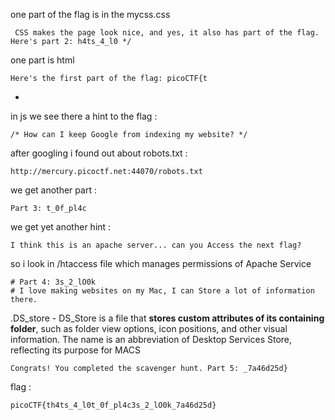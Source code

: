 one part of the flag is in the mycss.css
```
 CSS makes the page look nice, and yes, it also has part of the flag. Here's part 2: h4ts_4_l0 */
```

one part is html 
```
Here's the first part of the flag: picoCTF{t 
```
*  
in js we see there a hint to the flag : 
```
/* How can I keep Google from indexing my website? */
```

after googling i found out about robots.txt : 
```
http://mercury.picoctf.net:44070/robots.txt
```
we get another part : 
```
Part 3: t_0f_pl4c
```

we get yet another hint : 
```
I think this is an apache server... can you Access the next flag?
```
so i look in /htaccess file which manages permissions of  Apache Service 
```
# Part 4: 3s_2_lO0k
# I love making websites on my Mac, I can Store a lot of information there.
```
.DS_store  - DS_Store is a file that **stores custom attributes of its containing folder**, such as folder view options, icon positions, and other visual information. The name is an abbreviation of Desktop Services Store, reflecting its purpose for MACS 
```
Congrats! You completed the scavenger hunt. Part 5: _7a46d25d}
```
flag : 
``` 
picoCTF{th4ts_4_l0t_0f_pl4c3s_2_lO0k_7a46d25d}
```